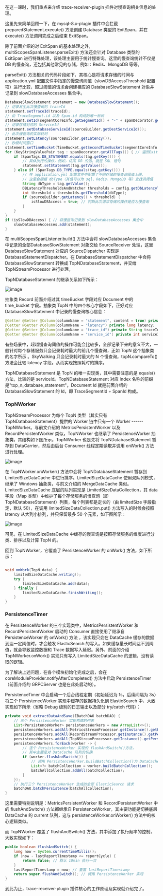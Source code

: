 在这一课时，我们重点来介绍 trace-receiver-plugin 插件对慢查询相关信息的处理。

这里先来简单回顾一下，在 mysql-8.x-plugin 插件中会拦截 preparedStatement.execute() 方法创建 Database 类型的 ExitSpan，并在 execute() 方法调用完成之后结束 ExitSpan。

除了前面介绍的对 ExitSpan 的基本处理之外，multiScopesSpanListener.parseExit() 方法还会针对 Database 类型的 ExitSpan 进行特殊处理，该处理主要用于统计慢查询。这里的慢查询统计不仅是 DB 的慢查询，还包括其他常见的存储，例如：Redis、MongoDB 等等。

parseExit() 方法相关的代码片段如下，其核心是将请求存储的时间与 application.yml 配置文件中指定的慢查询阈值（slowDBAccessThreshold 配置项）进行比较，超过阈值的请求会创建相应的 DatabaseSlowStatement 对象并记录到 slowDatabaseAccesses 集合中。

```java
DatabaseSlowStatement statement = new DatabaseSlowStatement();
// 记录发生此次慢查询的 traceId
statement.setTraceId(traceId); 
// 由 TraceSegment.id 以及 Span.id 构成的唯一标识
statement.setId(segmentCoreInfo.getSegmentId() + "-" + spanDecorator.getSpanId());
// 记录存储对应的 ServiceId
statement.setDatabaseServiceId(sourceBuilder.getDestServiceId()); 
// 此次慢查询的实际耗时
statement.setLatency(sourceBuilder.getLatency()); 
// 秒级时间窗口
statement.setTimeBucket(TimeBucket.getSecondTimeBucket(segmentCoreInfo.getStartTime()));
for (KeyStringValuePair tag : spanDecorator.getAllTags()) { // 遍历ExitSpan 携带的 Tag 信息
    if (SpanTags.DB_STATEMENT.equals(tag.getKey())) {
        // 具体执行的操作，例如，访问 DB 的话，就是 SQL 语句
        statement.setStatement(tag.getValue()); 
    } else if (SpanTags.DB_TYPE.equals(tag.getKey())) {
        // 在 application.yml 配置文件中配置了不同存储的慢查询阈值上限，
        // 这里会根据 dbType（其值可以为 sql、Redis、MongoDB 等）查找其阈值
        String dbType = tag.getValue(); 
        DBLatencyThresholdsAndWatcher thresholds = config.getDbLatencyThresholdsAndWatcher();
        int threshold = thresholds.getThreshold(dbType);
        if (sourceBuilder.getLatency() > threshold) {
            isSlowDBAccess = true; // 判断此次请求存储的操作是否为慢查询
        }
    }
}
if (isSlowDBAccess) { // 将慢查询记录到 slowDatabaseAccesses 集合中
    slowDatabaseAccesses.add(statement);
}
```

在 multiScopesSpanListener.build() 方法中会将 slowDatabaseAccesses 集合中记录的全部DatabaseSlowStatement 对象交给 SourceReceiver 处理，这里 DatabaseSlowStatement 对应的 SourceDispatcher 实现是 DatabaseStatementDispatcher。在 DatabaseStatementDispatcher 中会将 DatabaseSlowStatement 转换成 TopNDatabaseStatement，并交给 TopNStreamProcessor 进行处理。  

TopNDatabaseStatement 的继承关系如下所示：

![image](https://s0.lgstatic.com/i/image/M00/20/59/CgqCHl7oY-2AXRtrAAFtUKJ2T34195.png)

抽象类 Record 前面介绍过其 timeBucket 字段对应 Document 中的 time_bucket 字段。抽象类 TopN 中的四个核心字段如下，正好对应 DatabaseSlowStatement 中记录的慢查询核心信息：

```java
@Getter @Setter @Column(columnName = "statement", content = true) private String statement;
@Getter @Setter @Column(columnName = "latency") private long latency;
@Getter @Setter @Column(columnName = "trace_id") private String traceId;
@Getter @Setter @Column(columnName = "service_id") private int serviceId;
```

有些场景中，超越慢查询阈值的操作可能会比较多，全部记录下来的意义不大，一般针对每个存储服务只会记录耗时最大的前几个慢查询，正如 TopN 这个抽象类的名字所示 。SkyWalking 只会记录耗时最大的 N 个慢查询，topN.compareTo() 方法会比较 latency 字段，从而实现按照耗时的排序。

TopNDatabaseStatement 是 TopN 的唯一实现类，其中需要注意的是 equals() 方法，比较的是 serviceId。TopNDatabaseStatement 对应 Index 名称的前缀是"top_n_database_statement"，Document Id 就是前面介绍的 DatabaseSlowStatement 的 Id，即 TraceSegmentId + SpanId 构成。

### TopNWorker

TopNStreamProcessor 为每个 TopN 类型（其实只有 TopNDatabaseStatement）提供的 Worker 链中只有一个 Worker ------ TopNWorker。与前文介绍的 MetricsPersistentWorker 以及 RecordPersistentWorker 类似，TopNWorker 也继承了 PersistenceWorker 抽象类，其结构如下图所示，TopNWorker 也是先将 TopNDatabaseStatement 暂存到 DataCarrier，然后由后台 Consumer 线程定期读取并调用 onWork() 方法进行处理。

![image](https://s0.lgstatic.com/i/image/M00/20/4D/Ciqc1F7oZASAZ822AAEjgROFXtk196.png)

在 TopNWorker.onWorker() 方法中会将 TopNDatabaseStatement 暂存到 LimitedSizeDataCache 中进行排序。LimitedSizeDataCache 使用双队列模式，继承了 Windows 抽象类，与前文介绍的 MergeDataCache 类似。LimitedSizeDataCache 底层的队列实现是 LimitedSizeDataCollection，其 data 字段（Map 类型）中维护了每个存储服务的慢查询（即 TopNDatabaseStatement）列表，每个列表都是定长的（由 limitedSize 字段指定，默认 50），在调用 limitedSizeDataCollection.put() 方法写入的时候会按照 latency 从大到小排列，并只保留最多 50 个元素，如下图所示：

![image](https://s0.lgstatic.com/i/image/M00/20/4D/Ciqc1F7oZCCAdh83AAKfFxpviaQ344.png)

可见，在 LimitedSizeDataCache 中缓存的慢查询是按照存储服务的维度进行分类、排序以及计算 TopN 的。

回到 TopNWorker，它覆盖了 PersistenceWorker 的 onWork() 方法，如下所示：

```java

void onWork(TopN data) {
    limitedSizeDataCache.writing();
    try {
        limitedSizeDataCache.add(data);
    } finally {
        limitedSizeDataCache.finishWriting();
    }
}
```

### PersistenceTimer

在 PersistenceWorker 的三个实现类中，MetricsPersistentWorker 和 RecordPersistentWorker 启动的 Consumer 直接使用了继承自 PersistenceWorker 的 onWork() 方法 ，该实现只会在 DataCache 缓存的数据到达一定阈值时，才会触发 ElasticSearch 的写入。如果缓存量长时间达不到阈值，就会导致监控数据和 Trace 数据写入延迟。另外，前面的介绍 TopNWorker.onWork() 实现只有写入 LimitedSizeDataCache 的逻辑，没有读取的逻辑。

为了解决上述问题，在各个模块初始化完成之后，会在 coreModuleProvider.notifyAfterCompleted() 方法中启动 PersistenceTimer（前面介绍的 GRPCServer 也是在此处启动的）。

PersistenceTimer 中会启动一个后台线程定期（初始延迟为 1s，后续间隔为 3s）将三个 PersistenceWorker 实现中缓存的数据持久化到 ElasticSearch 中，大致实现如下所示（省略 Debug 级别的日志输出以及部分 try/catch 代码）：

```java
private void extractDataAndSave(IBatchDAO batchDAO) {
    // 三个 PersistenceWorker 实现构成的列表
    List<PersistenceWorker> persistenceWorkers = new ArrayList<>();
    persistenceWorkers.addAll(MetricsStreamProcessor.getInstance().getPersistentWorkers());
    persistenceWorkers.addAll(RecordStreamProcessor.getInstance().getPersistentWorkers());
    persistenceWorkers.addAll(TopNStreamProcessor.getInstance().getPersistentWorkers());
    persistenceWorkers.forEach(worker -> {
        // 逐个 PersistenceWorker 实现的 flushAndSwitch()方法，
        // 其中主要是对 DataCache 队列的切换
        if (worker.flushAndSwitch()) {
            // 调用 PersistenceWorker.buildBatchCollection()为 DataCache中每个元素创建相应的 IndexRequest 以及 UpdateRequest 请求
            List<?> batchCollection = worker.buildBatchCollection();
            batchAllCollection.addAll(batchCollection);
        }
    });
    // 执行三个 PersistenceWorker 生成的全部 ElasticSearch 请求
    batchDAO.batchPersistence(batchAllCollection);
}
```

这里需要特别说明是：MetricsPersistentWorker 和 RecordPersistentWorker 中的 flushAndSwitch() 方法都继承自 PersistenceWorker，其主要功能是切换底层 DataCache 的 current 队列，这与 persistenceWorker.onWorker() 方法中的核心逻辑类似。

而 TopNWorker 覆盖了 flushAndSwitch() 方法，其中添加了执行频率的控制，大致实现如下：

```java
public boolean flushAndSwitch() {
    long now = System.currentTimeMillis();
    if (now - lastReportTimestamp <= reportCycle) {
        return false; // 默认 10min 执行一次
    }
    lastReportTimestamp = now; // 重置 lastReportTimestamp
    return super.flushAndSwitch(); // 调用 PersistenceWorker 实现
}
```

到此为止，trace-receiver-plugin 插件核心的工作原理及实现就介绍完了。
